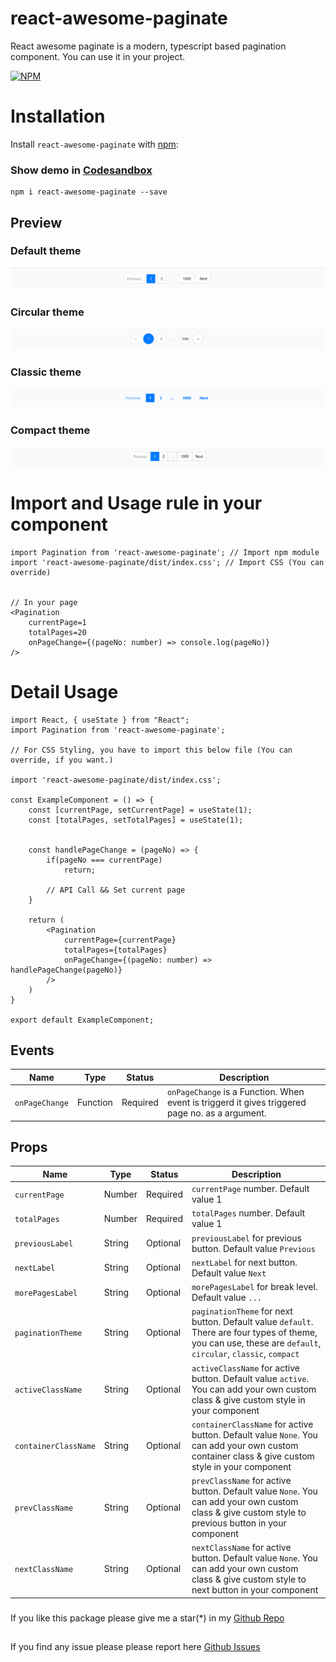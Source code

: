 # react-awesome-paginate
React awesome paginate is a modern, typescript based pagination component. You can use it in your project.

[![NPM](https://nodei.co/npm/react-awesome-paginate.svg?color=red)](https://nodei.co/npm/react-awesome-paginate/)

# Installation

Install `react-awesome-paginate` with [npm](https://www.npmjs.com/package/react-awesome-paginate):
### Show demo in [Codesandbox](https://codesandbox.io/p/sandbox/keen-elbakyan-35rmmg)

```
npm i react-awesome-paginate --save
```
## Preview

### Default theme
![Default Pagination preview](img/default-pagination.png)

### Circular theme
![Circular Pagination preview](img/circular-pagination.png)

### Classic theme
![Classic Pagination preview](img/classic-pagination.png)

### Compact theme
![Compact Pagination preview](img/compact-pagination.png)

# Import and Usage rule in your component

```
import Pagination from 'react-awesome-paginate'; // Import npm module
import 'react-awesome-paginate/dist/index.css'; // Import CSS (You can override)


// In your page
<Pagination
    currentPage=1
    totalPages=20
    onPageChange={(pageNo: number) => console.log(pageNo)}
/>
```

# Detail Usage

```
import React, { useState } from "React";
import Pagination from 'react-awesome-paginate';

// For CSS Styling, you have to import this below file (You can override, if you want.)

import 'react-awesome-paginate/dist/index.css';

const ExampleComponent = () => {
    const [currentPage, setCurrentPage] = useState(1);
    const [totalPages, setTotalPages] = useState(1);


    const handlePageChange = (pageNo) => {
        if(pageNo === currentPage)
            return;

        // API Call && Set current page 
    }

    return (
        <Pagination
            currentPage={currentPage}
            totalPages={totalPages}
            onPageChange={(pageNo: number) => handlePageChange(pageNo)}
        />
    )
}

export default ExampleComponent;

```

## Events

| Name     | Type     | Status   | Description |
|----------|----------|----------|----------|
| `onPageChange`| Function | Required | `onPageChange` is a Function. When event is triggerd it gives triggered page no. as a argument. |


## Props

| Name     | Type     | Status   | Description |
|----------|----------|----------|----------|
| `currentPage`| Number | Required | `currentPage` number. Default value 1 |
| `totalPages`| Number | Required | `totalPages` number. Default value 1 |
| `previousLabel`| String | Optional | `previousLabel` for previous button. Default value `Previous` |
| `nextLabel`| String | Optional | `nextLabel` for next button. Default value `Next` |
| `morePagesLabel`| String | Optional | `morePagesLabel` for break level. Default value `...` |
| `paginationTheme`| String | Optional | `paginationTheme` for next button. Default value `default`. There are four types of theme, you can use, these are `default`, `circular`, `classic`, `compact`  |
| `activeClassName`| String | Optional | `activeClassName` for active button. Default value `active`. You can add your own custom class & give custom style in your component |
| `containerClassName`| String | Optional | `containerClassName` for active button. Default value `None`. You can add your own custom container class & give custom style in your component |
| `prevClassName`| String | Optional | `prevClassName` for active button. Default value `None`. You can add your own custom class & give custom style to previous button in your component |
| `nextClassName`| String | Optional | `nextClassName` for active button. Default value `None`. You can add your own custom class & give custom style to next button in your component |


###
If you like this package please give me a star(*) in my [Github Repo](https://github.com/iamsukanta/react-awesome-paginate)

##
If you find any issue please please report here [Github Issues](https://github.com/iamsukanta/react-awesome-paginate/issues)